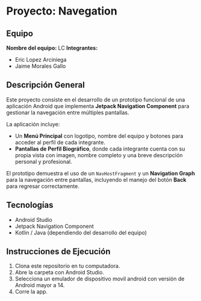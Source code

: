 # Proyecto: Navegation

## Equipo
**Nombre del equipo:** LC 
**Integrantes:**
- Eric Lopez Arciniega
- Jaime Morales Gallo

## Descripción General
Este proyecto consiste en el desarrollo de un prototipo funcional de una aplicación Android que implementa **Jetpack Navigation Component** para gestionar la navegación entre múltiples pantallas.  

La aplicación incluye:
- Un **Menú Principal** con logotipo, nombre del equipo y botones para acceder al perfil de cada integrante.  
- **Pantallas de Perfil Biográfico**, donde cada integrante cuenta con su propia vista con imagen, nombre completo y una breve descripción personal y profesional.  

El prototipo demuestra el uso de un `NavHostFragment` y un **Navigation Graph** para la navegación entre pantallas, incluyendo el manejo del botón **Back** para regresar correctamente.  

## Tecnologías
- Android Studio  
- Jetpack Navigation Component  
- Kotlin / Java (dependiendo del desarrollo del equipo)  

## Instrucciones de Ejecución
1. Clona este repositorio en tu computadora.
2. Abre la carpeta con Android Studio.
3. Selecciona un emulador de dispositivo movil android con versión de Android mayor a 14.
4. Corre la app.
